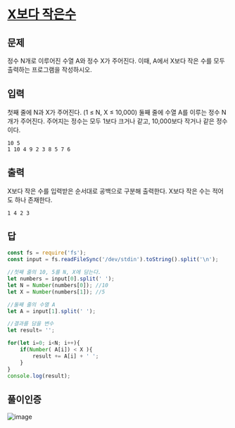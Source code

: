 # [X보다 작은수](https://www.acmicpc.net/problem/10871)

## 문제
정수 N개로 이루어진 수열 A와 정수 X가 주어진다. 이때, A에서 X보다 작은 수를 모두 출력하는 프로그램을 작성하시오.

## 입력
첫째 줄에 N과 X가 주어진다. (1 ≤ N, X ≤ 10,000)
둘째 줄에 수열 A를 이루는 정수 N개가 주어진다. 주어지는 정수는 모두 1보다 크거나 같고, 10,000보다 작거나 같은 정수이다.
```
10 5
1 10 4 9 2 3 8 5 7 6
```

## 출력
X보다 작은 수를 입력받은 순서대로 공백으로 구분해 출력한다. X보다 작은 수는 적어도 하나 존재한다.
```
1 4 2 3
```

## 답
```javascript
const fs = require('fs');
const input = fs.readFileSync('/dev/stdin').toString().split('\n');

//첫째 줄의 10, 5를 N, X에 담는다.
let numbers = input[0].split(' ');
let N = Number(numbers[0]); //10
let X = Number(numbers[1]); //5

//둘째 줄의 수열 A
let A = input[1].split(' ');

//결과를 담을 변수
let result= '';

for(let i=0; i<N; i++){
    if(Number( A[i]) < X ){
        result += A[i] + ' ';
    }
}
console.log(result);
```

## 풀이인증
![image](https://user-images.githubusercontent.com/33210124/138402161-7187e3de-57e0-4b5d-909e-2d35af018b4f.png)

